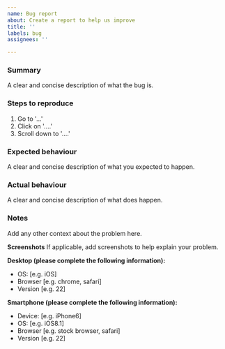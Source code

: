 ```yaml
---
name: Bug report
about: Create a report to help us improve
title: ''
labels: bug
assignees: ''

---
```


### Summary
A clear and concise description of what the bug is.

### Steps to reproduce
1. Go to '...'
2. Click on '....'
3. Scroll down to '....'

### Expected behaviour
A clear and concise description of what you expected to happen.

### Actual behaviour
A clear and concise description of what does happen.

### Notes
Add any other context about the problem here.

**Screenshots**
If applicable, add screenshots to help explain your problem.

**Desktop (please complete the following information):**
 - OS: [e.g. iOS]
 - Browser [e.g. chrome, safari]
 - Version [e.g. 22]

**Smartphone (please complete the following information):**
 - Device: [e.g. iPhone6]
 - OS: [e.g. iOS8.1]
 - Browser [e.g. stock browser, safari]
 - Version [e.g. 22]
